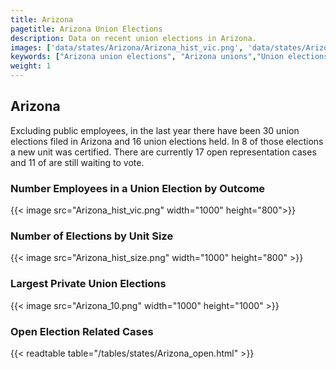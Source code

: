 ```yaml
---
title: Arizona
pagetitle: Arizona Union Elections
description: Data on recent union elections in Arizona.
images: ['data/states/Arizona/Arizona_hist_vic.png', 'data/states/Arizona/Arizona_hist_size.png', 'data/states/Arizona/Arizona_10.png']
keywords: ["Arizona union elections", "Arizona unions","Union elections"]
weight: 1
---
```

##  Arizona

Excluding public employees, in the last year there have been 30 union elections filed in Arizona and 16 union elections held. In 8 of those elections a new unit was certified. There are currently 17 open representation cases and 11 of are still waiting to vote.

### Number Employees in a Union Election by Outcome
{{< image src="Arizona_hist_vic.png" width="1000" height="800">}}

### Number of Elections by Unit Size
{{< image src="Arizona_hist_size.png" width="1000" height="800" >}}

### Largest Private Union Elections
{{< image src="Arizona_10.png" width="1000" height="1000"  >}}

### Open Election Related Cases
{{< readtable table="/tables/states/Arizona_open.html" >}}


